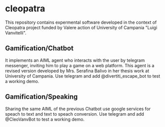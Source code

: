 # cleopatra
This repository contains expermental software developed in the context of Cleopatra project funded by Valere action of University of Campania "Luigi Vanvitelli".
## Gamification/Chatbot
It implements an AIML agent who interacts with the user by telegram messenger,  inviting him to play a game on a web platform.
This agent is a revised version developed by Mrs. Serafina Balivo in her thesis work at University of Campania.
Use telegram and add @divertiti_escape_bot to test a working demo.

## Gamification/Speaking
Sharing the same AIML of the previous Chatbot use google services for speach to text and text to speach conversion.
Use telegram and add @CleoVanvBot to test a working demo.
